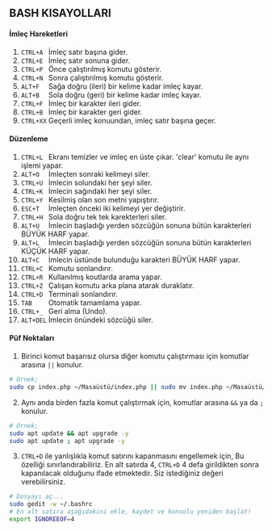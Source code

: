 ## BASH KISAYOLLARI

#### İmleç Hareketleri

1.  ```CTRL+A ```    İmleç satır başına gider.
2.  ```CTRL+E ```    İmleç satır sonuna gider.
3.  ```CTRL+P ```    Önce çalıştırılmış komutu gösterir.
4.  ```CTRL+N ```    Sonra çalıştırılmış komutu gösterir.
5.  ```ALT+F  ```    Sağa doğru (ileri) bir kelime kadar imleç kayar.
6.  ```ALT+B  ```    Sola doğru (geri) bir kelime kadar imleç kayar.
7.  ```CTRL+F ```    İmleç bir karakter ileri gider.
8.  ```CTRL+B ```    İmleç bir karakter geri gider.
9.  ```CTRL+XX```    Geçerli imleç konuundan, imleç satır başına geçer.

#### Düzenleme

1.  ```CTRL+L ```    Ekranı temizler ve imleç en üste çıkar. 'clear' komutu ile aynı işlemi yapar.
2.  ```ALT+O  ```    İmleçten sonraki kelimeyi siler.
3.  ```CTRL+U ```    İmlecin solundaki her şeyi siler.
4.  ```CTRL+K ```    İmlecin sağındaki her şeyi siler.
5.  ```CTRL+Y ```    Kesilmiş olan son metni yapıştırır.
6.  ```ESC+T  ```    İmleçten önceki iki kelimeyi yer değiştirir.
7.  ```CTRL+H ```    Sola doğru tek tek karekterleri siler.
8.  ```ALT+U  ```    İmlecin başladığı yerden sözcüğün sonuna bütün karakterleri BÜYÜK HARF yapar.
9.  ```ALT+L  ```    İmlecin başladığı yerden sözcüğün sonuna bütün karakterleri KÜÇÜK HARF yapar.
10. ```ALT+C  ```    İmlecin üstünde bulunduğu karakteri BÜYÜK HARF yapar.
11. ```CTRL+C ```    Komutu sonlandırır.
12. ```CTRL+R ```    Kullanılmış koutlarda arama yapar.
13. ```CTRL+Z ```    Çalışan komutu arka plana atarak duraklatır.
14. ```CTRL+D ```    Terminali sonlandırır.
15. ```TAB    ```    Otomatik tamamlama yapar.
16. ```CTRL+_ ```    Geri alma (Undo).
16. ```ALT+DEL```    İmlecin önündeki sözcüğü siler.

#### Püf Noktaları

1. Birinci komut başarısız olursa diğer komutu çalıştırması için komutlar arasına ```||``` konulur.

```bash
# Örnek;
sudo cp index.php ~/Masaüstü/index.php || sudo mv index.php ~/Masaüstü/index.php 
```

2. Aynı anda birden fazla komut çalıştırmak için, komutlar arasına ```&&``` ya da ```;``` konulur.

```bash
# Örnek;
sudo apt update && apt upgrade -y
sudo apt update ; apt upgrade -y
```

3. ```CTRL+D``` ile yanlışlıkla komut satırını kapanmasını engellemek için, Bu özelliği sınırlandırabiliriz. En alt satırda 4, ```CTRL+D``` 4 defa girildikten sonra kapanılacak olduğunu ifade etmektedir. Siz istediğiniz değeri verebilirsiniz.

```bash
# Dosyayı aç...
sudo gedit -w ~/.bashrc
# En alt satıra aşağıdakini ekle, kaydet ve konsolu yeniden başlat!
export IGNOREEOF=4
```
